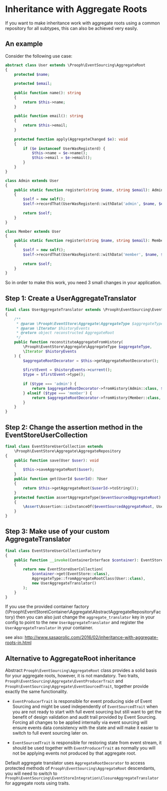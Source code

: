 # Inheritance with Aggregate Roots

If you want to make inheritance work with aggregate roots using a common repository for all subtypes, this can also be achieved very easily. 

## An example

Consider the following use case:

```php
abstract class User extends \Prooph\EventSourcing\AggregateRoot
{
    protected $name;
    
    protected $email;
    
    public function name(): string
    {
        return $this->name;
    }
    
    public function email(): string
    {
        return $this->email;
    }
    
    protected function apply(AggregateChanged $e): void
    {
        if ($e instanceof UserWasRegisterd) {
            $this->name = $e->name();
            $this->email = $e->email();
        }
    }
}

class Admin extends User
{
    public static function register(string $name, string $email): Admin
    {
        $self = new self();
        $self->recordThat(UserWasRegisterd::withData('admin', $name, $email);
        
        return $self;
    }
}

class Member extends User
{
    public static function register(string $name, string $email): Member
    {
        $self = new self();
        $self->recordThat(UserWasRegisterd::withData('member', $name, $email);
        
        return $self;
    }
}
```

So in order to make this work, you need 3 small changes in your application.

## Step 1: Create a UserAggregateTranslator

```php
final class UserAggregateTranslator extends \Prooph\EventSourcing\EventStoreIntegration\AggregateTranslator
{
    /**
     * @param \Prooph\EventStore\Aggregate\AggregateType $aggregateType
     * @param \Iterator $historyEvents
     * @return object reconstructed AggregateRoot
     */
    public function reconstituteAggregateFromHistory(
        \Prooph\EventStore\Aggregate\AggregateType $aggregateType, 
        \Iterator $historyEvents
    ) {
        $aggregateRootDecorator = $this->getAggregateRootDecorator();
        
        $firstEvent = $historyEvents->current();
        $type = $firstEvent->type();
        
        if ($type === 'admin') {
            return $aggregateRootDecorator->fromHistory(Admin::class, $historyEvents);
        } elseif ($type === 'member') {
            return $aggregateRootDecorator->fromHistory(Member::class, $historyEvents);
        }
    }
}
```

## Step 2: Change the assertion method in the EventStoreUserCollection

```php
final class EventStoreUserCollection extends 
    \Prooph\EventStore\Aggregate\AggregateRepository
{
    public function save(User $user): void
    {
        $this->saveAggregateRoot($user);
    }
    public function get(UserId $userId): ?User
    {
        return $this->getAggregateRoot($userId->toString());
    }
    protected function assertAggregateType($eventSourcedAggregateRoot)
    {
        \Assert\Assertion::isInstanceOf($eventSourcedAggregateRoot, User::class);
    }
}
```

## Step 3: Make use of your custom AggregateTranslator

```php
final class EventStoreUserCollectionFactory
{
    public function __invoke(ContainerInterface $container): EventStoreUserCollection
    {
        return new EventStoreUserCollection(
            $container->get(EventStore::class),
            AggregateType::fromAggregateRootClass(User::class),
            new UserAggregateTranslator()
        );
    }
}
```

If you use the provided container factory (\Prooph\EventStore\Container\Aggregate\AbstractAggregateRepositoryFactory)
then you can also just change the `aggregate_translator` key in your config to point to the new `UserAggregateTranslator`
and register the `UserAggregateTranslator` in your container.

see also: http://www.sasaprolic.com/2016/02/inheritance-with-aggregate-roots-in.html

## Alternative to AggregateRoot inheritance

Abstract `Prooph\EventSourcing\AggregateRoot` class provides a solid basis for
your aggregate roots, however, it is not mandatory. Two traits,
`Prooph\EventSourcing\Aggregate\EventProducerTrait` and
`Prooph\EventSourcing\Aggregate\EventSourcedTrait`, together provide exactly
the same functionality.

- `EventProducerTrait` is responsible for event producing side of Event
  Sourcing and might be used independently of `EventSourcedTrait` when you are
  not ready to start with full event sourcing but still want to get the benefit
  of design validation and audit trail provided by Event Sourcing. Forcing all
  changes to be applied internally via event sourcing will ensure events data
  consistency with the state and will make it easier to switch to full event
  sourcing later on.

- `EventSourcedTrait` is responsible for restoring state from event stream, it
  should be used together with `EventProducerTrait` as normally you will not be
  applying events not produced by that aggregate root.

Default aggregate translator uses `AggregateRootDecorator` to access protected
methods of `Prooph\EventSourcing\AggregateRoot` descendants, you will need to
switch to
`Prooph\EventSourcing\EventStoreIntegration\ClosureAggregateTranslator` for
aggregate roots using traits.
